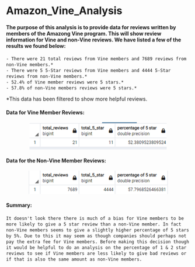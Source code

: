 # Amazon_Vine_Analysis

#### The purpose of this analysis is to provide data for reviews written by members of the Amazong Vine program. This will show review information for Vine and non-Vine reviews. We have listed a few of the results we found below: 

    - There were 21 total reviews from Vine members and 7689 reviews from non-Vine members.*
    - There were 5 5-Star reviews from Vine members and 4444 5-Star reviews from non-Vine members.*
    - 52.4% of Vine member reviews were 5 stars.*
    - 57.8% of non-Vine members reviews were 5 stars.*


*This data has been filtered to show more helpful reviews.

#### Data for Vine Member Reviews: 
<p align="center"><img src="vine-reviews.png" title="Vine Member Reviews"" alt="Vine Member Reviews" /></p>


#### Data for the Non-Vine Member Reviews: 
<p align="center"><img src="nonvine-reviews.png" title="Non-Vine Member Reviews"" alt="Non-Vine Member Reviews" /></p>

#### Summary:
    It doesn't look there there is much of a bias for Vine members to be more likely to give a 5 star review than a non-Vine member. In fact non-Vine members seems to give a slightly higher percentage of 5 stars by 5%. Due to this it may seem as though companies should perhaps not pay the extra fee for Vine members. Before making this decision though it would be helpful to do an analysis on the percentage of 1 & 2 star reviews to see if Vine members are less likely to give bad reviews or if that is also the same amount as non-Vine members.


